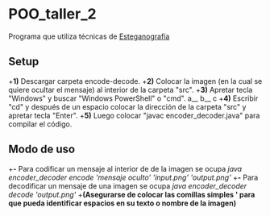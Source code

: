 # POO_taller_2
Programa que utiliza técnicas de [Esteganografía](https://es.wikipedia.org/wiki/Esteganograf%C3%ADa)
## Setup
+**1)** Descargar carpeta encode-decode.
+**2)** Colocar la imagen (en la cual se quiere ocultar el mensaje) al interior de la carpeta "src".
+**3)** Apretar tecla "Windows" y buscar "Windows PowerShell" o "cmd".
a__
b__
c
+**4)** Escribir "cd" y después de un espacio colocar la dirección de la carpeta "src" y apretar tecla "Enter".
+**5)** Luego colocar "javac encoder_decoder.java" para compilar el código.
## Modo de uso
+**-** Para codificar un mensaje al interior de de la imagen se ocupa *java encoder_decoder encode 'mensaje oculto' 'input.png' 'output.png'*
+**-** Para decodificar un mensaje de una imagen se ocupa *java encoder_decoder decode 'output.png'*
+**(Asegurarse de colocar las comillas simples ' para que pueda identificar espacios en su texto o nombre de la imagen)**
